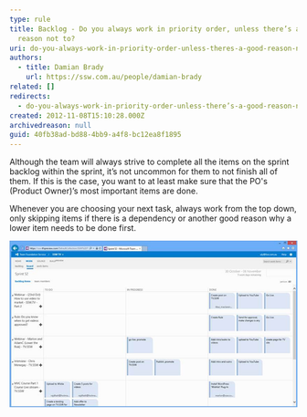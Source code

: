```yaml
---
type: rule
title: Backlog - Do you always work in priority order, unless there’s a good
  reason not to?
uri: do-you-always-work-in-priority-order-unless-theres-a-good-reason-not-to
authors:
  - title: Damian Brady
    url: https://ssw.com.au/people/damian-brady
related: []
redirects:
  - do-you-always-work-in-priority-order-unless-there’s-a-good-reason-not-to
created: 2012-11-08T15:10:28.000Z
archivedreason: null
guid: 40fb38ad-bd88-4bb9-a4f8-bc12ea8f1895
---
```


Although the team will always strive to complete all the items on the sprint backlog within the sprint, it’s not uncommon for them to not finish all of them. If this is the case, you want to at least make sure that the PO's (Product Owner)’s most important items are done. 
<!--endintro-->

Whenever you are choosing your next task, always work from the top down, only skipping items if there is a dependency or another good reason why a lower item needs to be done first.

![Figure: a good example of a team working in priority order. Mid-way through the sprint, the top items have been completed, the middle items are being worked on, and the bottom items have yet to be looked at](priority-order.jpg)
